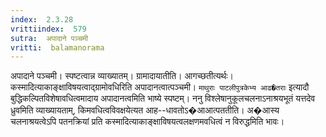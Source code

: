 ```yaml
---
index:  2.3.28
vrittiindex:  579
sutra:  अपादाने पञ्चमी
vritti:  balamanorama 
---
```


अपादाने पञ्चमी। स्पष्टत्वान्न व्याख्यातम्। ग्रामादायातीति। आगच्छतीत्यर्थः। कस्मादित्याकाङ्क्षाविषयत्वाद्ग्रामोवधिरिति अपादानत्वात्पञ्चमी। `माथुराः पाटलीपुत्रकेभ्य आढ�तराः` इत्यादौ बुद्धिकल्पितविशेषावधित्वमादाय अपादानत्वमिति भाष्ये स्पष्टम्। ननु विश्लेषानुकूलचलनाऽनाश्रयभूतं यत्तदेव ध्रुवमिति व्याख्यायताम्, किमवधित्वविवक्षयेत्यत आह--धावतोऽ�आआत्पततीति। अ�आस्य चलनाश्रयत्वेऽपि पतनक्रियां प्रति कस्मादित्याकाङ्क्षाविषयत्वलक्षणमवधित्वं न विरुद्धमिति भावः।

